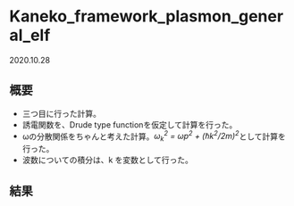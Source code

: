 <!--doc.md-->
# Kaneko_framework_plasmon_general_elf
2020.10.28

## 概要
- 三つ目に行った計算。
- 誘電関数を、Drude type functionを仮定して計算を行った。  
- ωの分散関係をちゃんと考えた計算。<i>ω<sub>k</sub><sup>2</sup> = ωp<sup>2</sup> + (ℏk<sup>2</sup>/2m)<sup>2</sup></i>として計算を行った。
- 波数についての積分は、k を変数として行った。

## 結果
